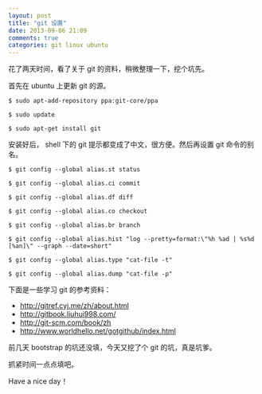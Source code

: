 ```yaml
---
layout: post
title: "git 设置"
date: 2013-09-06 21:09
comments: true
categories: git linux ubuntu
---
```

花了两天时间，看了关于 git 的资料，稍微整理一下，挖个坑先。

首先在 ubuntu 上更新 git 的源。

```
$ sudo apt-add-repository ppa:git-core/ppa

$ sudo update

$ sudo apt-get install git
```

<!-- more -->

安装好后， shell 下的 git 提示都变成了中文，很方便。然后再设置 git 命令的别名。

```
$ git config --global alias.st status

$ git config --global alias.ci commit

$ git config --global alias.df diff

$ git config --global alias.co checkout

$ git config --global alias.br branch

$ git config --global alias.hist "log --pretty=format:\"%h %ad | %s%d [%an]\" --graph --date=short"

$ git config --global alias.type "cat-file -t"

$ git config --global alias.dump "cat-file -p"
```

下面是一些学习 git 的参考资料：

* <http://gitref.cyj.me/zh/about.html>  
* <http://gitbook.liuhui998.com/>  
* <http://git-scm.com/book/zh>  
* <http://www.worldhello.net/gotgithub/index.html>

前几天 bootstrap 的坑还没填，今天又挖了个 git 的坑，真是坑爹。

抓紧时间一点点填吧。

Have a nice day！

